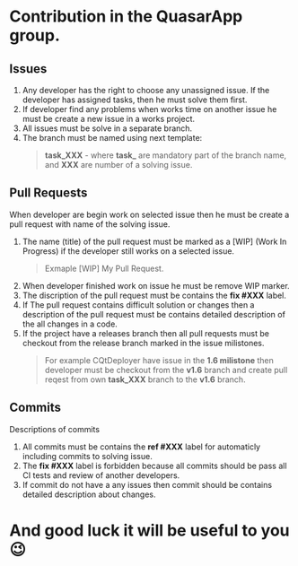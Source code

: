 # Contribution in the QuasarApp group.

## Issues
1. Any developer has the right to choose any unassigned issue. If the developer has assigned tasks, then he must solve them first.
2. If developer find any problems when works time on another issue he must be create a new issue in a works project.
3. All issues must be solve in a separate branch. 
4. The branch must be named using next template:
    > **task_XXX** - where **task_** are mandatory part of the branch name, and **XXX** are number of a solving issue.
  

## Pull Requests

When developer are begin work on selected issue then he must be create a pull request with name of the solving issue. 

1. The name (title) of the pull request must be marked as a [WIP] (Work In Progress) if the developer still works on a selected issue.
    > Exmaple [WIP] My Pull Request.
3. When developer finished work on issue he must be remove WIP marker.
4. The discription of the pull request must be contains the **fix #XXX** label. 
5. If The pull request contains difficult solution or changes then a description of the pull request must be contains detailed description of the all changes in a code.
6. If the project have a releases branch then all pull requests must be checkout from the release branch marked in the issue milistones.
    > For example CQtDeployer have issue in the **1.6 milistone** then developer must be checkout from the **v1.6** branch and create pull reqest from own **task_XXX** branch to the **v1.6** branch. 


## Commits 
Descriptions of commits
1. All commits must be contains the **ref #XXX** label for automaticly including commits to solving issue. 
2. The **fix #XXX** label is forbidden because all commits should be pass all CI tests and review of another developers.
3. If commit do not have a any issues then commit should be contains detailed description about changes.


# And good luck it will be useful to you 😉 
